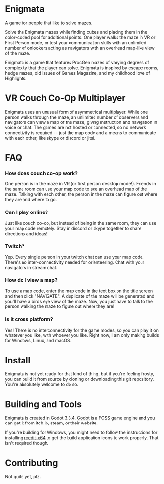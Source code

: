 # Enigmata
A game for people that like to solve mazes.

Solve the Enigmata mazes while finding cubes and placing them in the color-coded pool for additional points. One player walks the maze in VR or First Person mode, or test your communication skills with an unlimited number of onlookers acting as navigators with an overhead map-like view of the maze. 
 
Enigmata is a game that features ProcGen mazes of varying degrees of complexity that the player can solve. Enigmata is inspired by escape rooms, hedge mazes, old issues of Games Magazine, and my childhood love of Highlights.

# VR Couch Co-Op Multiplayer
Enigmata uses an unusual form of asymmetrical multiplayer. While one person walks through the maze, an unlimited number of observers and navigators can view a map of the maze, giving instruction and navigation in voice or chat. The games are not hosted or connected, so no network connectivity is required -- just the map code and a means to communicate with each other, like skype or discord or jitsi. 

# FAQ
### How does couch co-op work?
One person is in the maze in VR (or first person desktop mode!). Friends in the same room can use your map code to see an overhead map of the maze. Talking with each other, the person in the maze can figure out where they are and where to go.

### Can I play online?
Just like couch co-op, but instead of being in the same room, they can use your map code remotely. Stay in discord or skype together to share directions and ideas!

### Twitch?
Yep. Every single person in your twitch chat can use your map code. There's no inter-connectivity needed for orienteering. Chat with your navigators in stream chat.

### How do I view a map?
To use a map code, enter the map code in the text box on the title screen and then click "NAVIGATE". A duplicate of the maze will be generated and you'll have a birds eye view of the maze. Now, you just have to talk to the person walking the maze to figure out where they are!

### Is it cross platform?
Yes! There is no interconnectivity for the game modes, so you can play it on whatever you like, with whoever you like. Right now, I am only making builds for Windows, Linux, and macOS.

# Install
Enigmata is not yet ready for that kind of thing, but if you're feeling frosty, you can build it from source by cloning or downloading this git repository. You're absolutely welcome to do so.


# Building and Tools
Enigmata is created in Godot 3.3.4. [Godot](https://godotengine.org/) is a FOSS game engine and you can get it from itch.io, steam, or their website. 

If you're building for Windows, you might need to follow the instructions for installing [rcedit-x64](https://docs.godotengine.org/en/stable/getting_started/workflow/export/changing_application_icon_for_windows.html) to get the build application icons to work properly. That isn't required though.

# Contributing
Not quite yet, plz.
